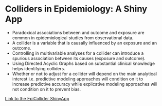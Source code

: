 # Colliders in Epidemiology: A Shiny App  
* Paradoxical associations between and outcome and exposure are common in epidemiological studies from observational data.  
*  A collider is a variable that is causally influenced by an exposure and an outcome.
* Controlling in multivariable analyses for a collider can introduce a spurious association between its causes (exposure and outcome).  
*  Using Directed Acyclic Graphs based on substantial clinical knowledge helps identifying colliders.    
*  Whether or not to adjust for a collider will depend on the main analytical interest i.e. predictive modeling approaches will condition on it to increase predictive accuracy while explicative modeling approaches will not condition on it to prevent bias.    

[Link to the EpiCollider ShinyApp](http://watzilei.com/shiny/collider/)  


